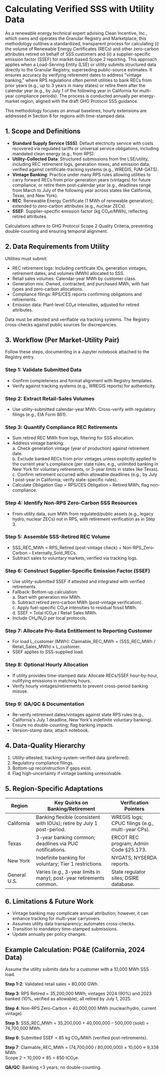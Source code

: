 # Calculating Verified SSS with Utility Data

As a renewable energy technical expert advising Clean Incentive, Inc., which owns and operates the Granular Registry and Marketplace, this methodology outlines a standardized, transparent process for calculating (i) the volume of Renewable Energy Certificates (RECs) and other zero-carbon attributes retired on behalf of SSS customers and (ii) a supplier-specific emission factor (SSEF) for market-based Scope 2 reporting. This approach applies when a Load-Serving Entity (LSE) or utility submits structured data directly to the Granular Registry, superseding public-source estimates. It ensures accuracy by verifying retirement dates to address "vintage banking," where RPS regulations often permit utilities to bank RECs from prior years (e.g., up to 3 years in many states) or retire them after the calendar year (e.g., by July 1 of the following year in California for multi-year compliance periods). The process is conducted annually per energy-market region, aligned with the draft GHG Protocol SSS guidance.

This methodology focuses on annual baselines; hourly extensions are addressed in Section 8 for regions with time-stamped data.

## **1. Scope and Definitions**

* **Standard Supply Service (SSS)**: Default electricity service with costs recovered via regulated tariffs or universal service obligations, including mandated clean energy (e.g., from RPS).
* **Utility-Collected Data**: Structured submissions from the LSE/utility, including REC retirement logs, generation mixes, and emission data, verified against certificate-tracking systems (e.g., WREGIS, PJM-GATS).
* **Vintage Banking**: Practice under many RPS rules allowing utilities to carry forward RECs from prior generation years (vintages) for future compliance, or retire them post-calendar year (e.g., deadlines range from March to July of the following year across states like California, Texas, and New York).
* **REC**: Renewable Energy Certificate (1 MWh of renewable generation); extended to zero-carbon attributes (e.g., nuclear ZECs).
* **SSEF**: Supplier-specific emission factor (kg CO₂e/MWh), reflecting retired attributes.

Calculations adhere to GHG Protocol Scope 2 Quality Criteria, preventing double-counting and ensuring temporal alignment.

## **2. Data Requirements from Utility**

Utilities must submit:

* REC retirement logs: Including certificate IDs, generation vintages, retirement dates, and volumes (MWh) allocated to SSS.
* Retail sales volumes: Calendar-year MWh by customer class.
* Generation mix: Owned, contracted, and purchased MWh, with fuel types and zero-carbon allocations.
* Compliance filings: RPS/CES reports confirming obligations and retirements.
* Emission data: Plant-level CO₂e intensities, adjusted for retired attributes.

Data must be attested and verifiable via tracking systems. The Registry cross-checks against public sources for discrepancies.

## **3. Workflow (Per Market-Utility Pair)**

Follow these steps, documenting in a Jupyter notebook attached to the Registry entry.

### **Step 1: Validate Submitted Data**

* Confirm completeness and format alignment with Registry templates.
* Verify against tracking systems (e.g., WREGIS reports) for authenticity.

### **Step 2: Extract Retail-Sales Volumes**

* Use utility-submitted calendar-year MWh. Cross-verify with regulatory filings (e.g., EIA Form 861).

### **Step 3: Quantify Compliance REC Retirements**

* Sum retired REC MWh from logs, filtering for SSS allocation.
* Address vintage banking:\
  a. Check generation vintage (year of production) against retirement date.\
  b. Exclude banked RECs from prior vintages unless explicitly applied to the current year's compliance (per state rules, e.g., unlimited banking in New York for voluntary retirements, or 3-year limits in states like Texas).\
  c. Confirm retirement occurred within allowable deadlines (e.g., by July 1 post-year in California; verify state-specific rules).
* Calculate Obligation Gap = RPS/CES Obligation – Retired MWh; flag non-compliance.

### **Step 4: Identify Non-RPS Zero-Carbon SSS Resources**

* From utility data, sum MWh from regulated/public assets (e.g., legacy hydro, nuclear ZECs) not in RPS, with retirement verification as in Step 3.

### **Step 5: Assemble SSS-Retired REC Volume**

* SSS\_REC\_MWh = RPS\_Retired (post-vintage check) + Non-RPS\_Zero-Carbon – Externally\_Sold\_RECs.
* Subtract sales to voluntary markets, verified via tracking logs.

### **Step 6: Construct Supplier-Specific Emission Factor (SSEF)**

* Use utility-submitted SSEF if attested and integrated with verified retirements.
* Fallback: Bottom-up calculation:\
  a. Start with generation mix MWh.\
  b. Subtract retired zero-carbon MWh (post-vintage verification).\
  c. Apply fuel-specific CO₂e intensities to residual fossil MWh.\
  d. SSEF = Total tCO₂e / Retail Sales MWh.
* Include CH₄/N₂O per local protocols.

### **Step 7: Allocate Pro-Rata Entitlement to Reporting Customer**

* For load L\_customer (MWh): Claimable\_REC\_MWh = (SSS\_REC\_MWh / Retail\_Sales\_MWh) × L\_customer.
* SSEF applies to SSS-supplied load.

### **Step 8: Optional Hourly Allocation**

* If utility provides time-stamped data: Allocate RECs/SSEF hour-by-hour, nullifying emissions in matching hours.
* Verify hourly vintages/retirements to prevent cross-period banking misuse.

### **Step 9: QA/QC & Documentation**

* Re-verify retirement dates/vintages against state RPS rules (e.g., California's July 1 deadline, New York's indefinite voluntary banking).
* Ensure no double-counting; flag banking impacts.
* Version-stamp data; attach notebook.

## **4. Data-Quality Hierarchy**

1. Utility-attested, tracking-system-verified data (preferred).
2. Regulatory compliance filings.
3. Bottom-up reconstruction if gaps exist.
4. Flag high-uncertainty if vintage banking unresolvable.

## **5. Region-Specific Adaptations**

| Region       | Key Quirks on Banking/Retirement                                       | Verification Pointers                             |
| ------------ | ---------------------------------------------------------------------- | ------------------------------------------------- |
| California   | Banking flexible (consistent with IOUs); retire by July 1 post-period. | WREGIS logs; CPUC filings (e.g., multi-year CPs). |
| Texas        | 3-year banking common; deadlines via PUC notifications.                | ERCOT REC program; Admin Code §25.173.            |
| New York     | Indefinite banking for voluntary; Tier 1 restrictions.                 | NYGATS; NYSERDA reports.                          |
| General U.S. | Varies (e.g., 3-year limits in many); post-year retirements common.    | State regulator sites; DSIRE database.            |

## **6. Limitations & Future Work**

* Vintage banking may complicate annual attribution; however, it can enhance tracking for multi-year carryovers.
* Assumes utility data transparency; automates cross-checks.
* Transition to mandatory time-stamped submissions.
* Update annually per policy changes.

## **Example Calculation: PG\&E (California, 2024 Data)**

Assume the utility submits data for a customer with a 10,000 MWh SSS load.

**Step 1-2**: Validated retail sales = 80,000 GWh.

**Step 3**: RPS Retired = 35,200,000 MWh; vintages 2024 (90%) and 2023 banked (10%, verified as allowable); all retired by July 1, 2025.

**Step 4**: Non-RPS Zero-Carbon = 40,000,000 MWh (nuclear/hydro, current vintage).

**Step 5**: SSS\_REC\_MWh = 35,200,000 + 40,000,000 – 500,000 (sold) = 74,700,000 MWh.

**Step 6**: Submitted SSEF = 85 kg CO₂/MWh (verified post-retirements).

**Step 7**: Claimable\_REC\_MWh = (74,700,000 / 80,000,000) × 10,000 ≈ 9,338 MWh.\
Scope 2 = 10,000 × 85 = 850 tCO₂e.

**QA/QC**: Banking <3 years; no double-counting.
